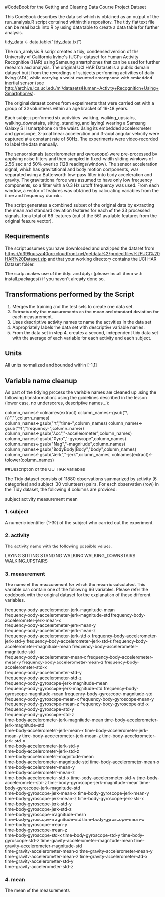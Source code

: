 #CodeBook for the Getting and Cleaning Data Course Project Dataset

This CodeBook describes the data set which is obtained as an output of the run_analysis.R script contained within this repository. 
The tidy flat text file can be read back into R by using data.table to create a data table for further analysis.

tidy_data <- data.table("tidy_data.txt")

The run_analysis.R script creates a tidy, condensed version of the University of California Irvine's (UCI's) dataset for Human Activity Recognition (HAR) using Samsung smartphones that can be used for further research and analysis. The original UCI HAR Dataset is a public domain dataset built from the recordings of subjects performing activities of daily living (ADL) while carrying a waist-mounted smartphone with embedded inertial sensor (see http://archive.ics.uci.edu/ml/datasets/Human+Activity+Recognition+Using+Smartphones).

The original dataset comes from experiments that were carried out with a group of 30 volunteers within an age bracket of 19-48 years. 

Each subject performed six activities (walking, walking_upstairs, walking_downstairs, sitting, standing, and laying) wearing a Samsung Galaxy S II smartphone on the waist. Using its embedded accelerometer and gyroscope, 3-axial linear acceleration and 3-axial angular velocity were captured at a constant rate of 50Hz. The experiments were video-recorded to label the data manually.

The sensor signals (accelerometer and gyroscope) were pre-processed by applying noise filters and then sampled in fixed-width sliding windows of 2.56 sec and 50% overlap (128 readings/window). The sensor acceleration signal, which has gravitational and body motion components, was separated using a Butterworth low-pass filter into body acceleration and gravity. The gravitational force was assumed to have only low frequency components, so a filter with a 0.3 Hz cutoff frequency was used. From each window, a vector of features was obtained by calculating variables from the time and frequency domain.

The script generates a combined subset of the original data by extracting the mean and standard deviation features for each of the 33 processed signals, for a total of 66 features (out of the 561 available features from the original feature vector). 

## Requirements
The script assumes you have downloaded and unzipped the dataset from https://d396qusza40orc.cloudfront.net/getdata%2Fprojectfiles%2FUCI%20HAR%20Dataset.zip
and that your working directory contains the UCI HAR Dataset folder.

The script makes use of the tidyr and dplyr (please install them with install.packages() if you haven't already done so. 

## Transformations performed by the Script 
1. Merges the training and the test sets to create one data set.
2. Extracts only the measurements on the mean and standard deviation for each measurement.
3. Uses descriptive activity names to name the activities in the data set
4. Appropriately labels the data set with descriptive variable names.
5. From the data set in step 4, creates a second, independent tidy data set with the average of each variable for each activity and each subject. 

## Units

All units normalized and bounded within [-1,1]

## Variable name cleanup

As part of the tidying process the variable names are cleaned up using the following transformations using the guidelines described in the lesson (lower case, no underscores, descriptive names...):

column_names<-colnames(extract) 
column_names<-gsub("\\(\\)","",column_names)  
column_names<-gsub("^t","time-",column_names) 
column_names<-gsub("^f","frequency-",column_names)  
column_names<-gsub("Acc","-accelerometer",column_names) 
column_names<-gsub("Gyro","-gyroscope",column_names)  
column_names<-gsub("Mag","-magnitude",column_names) 
column_names<-gsub("BodyBody|Body","body",column_names) 
column_names<-gsub("Jerk","-jerk",column_names) 
colnames(extract)<-tolower(column_names)  

##Description of the UCI HAR variables

The Tidy dataset consists of 11880 observations summarized by activity (6 categories) and subject (30 volunteers) pairs. For each observation (row) in the Tidy dataset, the following 4 columns are provided:

subject
activity
measurement
mean

### 1. subject

A numeric identifier (1-30) of the subject who carried out the experiment.

### 2. activity

The activity name with the following possible values.

LAYING
SITTING
STANDING
WALKING
WALKING_DOWNSTAIRS
WALKING_UPSTAIRS

### 3. measurement

The name of the measurement for which the mean is calculated. This variable can contain one of the following 66 variables. Please refer the codebook with the original dataset for the explanation of these different variables.

frequency-body-accelerometer-jerk-magnitude-mean  
frequency-body-accelerometer-jerk-magnitude-std 
frequency-body-accelerometer-jerk-mean-x  
frequency-body-accelerometer-jerk-mean-y  
frequency-body-accelerometer-jerk-mean-z  
frequency-body-accelerometer-jerk-std-x 
frequency-body-accelerometer-jerk-std-y 
frequency-body-accelerometer-jerk-std-z 
frequency-body-accelerometer-magnitude-mean 
frequency-body-accelerometer-magnitude-std  
frequency-body-accelerometer-mean-x 
frequency-body-accelerometer-mean-y 
frequency-body-accelerometer-mean-z 
frequency-body-accelerometer-std-x  
frequency-body-accelerometer-std-y  
frequency-body-accelerometer-std-z  
frequency-body-gyroscope-jerk-magnitude-mean  
frequency-body-gyroscope-jerk-magnitude-std 
frequency-body-gyroscope-magnitude-mean 
frequency-body-gyroscope-magnitude-std  
frequency-body-gyroscope-mean-x 
frequency-body-gyroscope-mean-y 
frequency-body-gyroscope-mean-z 
frequency-body-gyroscope-std-x  
frequency-body-gyroscope-std-y  
frequency-body-gyroscope-std-z  
time-body-accelerometer-jerk-magnitude-mean 
time-body-accelerometer-jerk-magnitude-std  
time-body-accelerometer-jerk-mean-x 
time-body-accelerometer-jerk-mean-y 
time-body-accelerometer-jerk-mean-z 
time-body-accelerometer-jerk-std-x  
time-body-accelerometer-jerk-std-y  
time-body-accelerometer-jerk-std-z  
time-body-accelerometer-magnitude-mean  
time-body-accelerometer-magnitude-std 
time-body-accelerometer-mean-x  
time-body-accelerometer-mean-y  
time-body-accelerometer-mean-z  
time-body-accelerometer-std-x 
time-body-accelerometer-std-y 
time-body-accelerometer-std-z 
time-body-gyroscope-jerk-magnitude-mean 
time-body-gyroscope-jerk-magnitude-std  
time-body-gyroscope-jerk-mean-x 
time-body-gyroscope-jerk-mean-y 
time-body-gyroscope-jerk-mean-z 
time-body-gyroscope-jerk-std-x  
time-body-gyroscope-jerk-std-y  
time-body-gyroscope-jerk-std-z  
time-body-gyroscope-magnitude-mean  
time-body-gyroscope-magnitude-std 
time-body-gyroscope-mean-x  
time-body-gyroscope-mean-y  
time-body-gyroscope-mean-z  
time-body-gyroscope-std-x 
time-body-gyroscope-std-y 
time-body-gyroscope-std-z 
time-gravity-accelerometer-magnitude-mean 
time-gravity-accelerometer-magnitude-std  
time-gravity-accelerometer-mean-x 
time-gravity-accelerometer-mean-y 
time-gravity-accelerometer-mean-z 
time-gravity-accelerometer-std-x  
time-gravity-accelerometer-std-y  
time-gravity-accelerometer-std-z  
  
### 4. mean

The mean of the measurements
